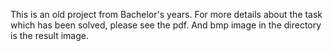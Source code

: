 This is an old project from Bachelor's years. For more details about the task which has been solved, please see the pdf. And bmp image in the directory is the result image.